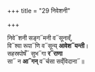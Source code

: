 +++
title = "29 निवेशनी"

+++

निवे᳓शनी सङ्ग᳓मनी व᳓सूनाव्ँ,  
वि᳓श्वा रूपा᳓णि व᳓सून्य् **आवेश᳓यन्ती**।  
सहस्रपोषँ᳓ सुभ᳓गा **र᳓राणा**  
सा᳓ न **आ᳓गन्** व᳓र्चसा सव्ँविदाना᳓॥  
